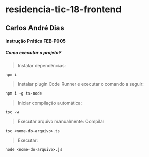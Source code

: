 # residencia-tic-18-frontend

## Carlos André Dias

#### Instrução Prática FEB-P005

##### Como executar o projeto?

> Instalar dependências:
```
npm i
```

> Instalar plugin Code Runner e executar o comando a seguir:
```
npm i -g ts-node
```

> Iniciar compilação automática:
```
tsc -w
```	

> Executar arquivo manualmente:
> Compilar
```
tsc <nome-do-arquivo>.ts
```
> Executar:
```
node <nome-do-arquivo>.js
```
